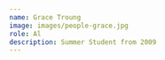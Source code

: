 ```yaml
---
name: Grace Troung
image: images/people-grace.jpg
role: Al
description: Summer Student from 2009
---
```

